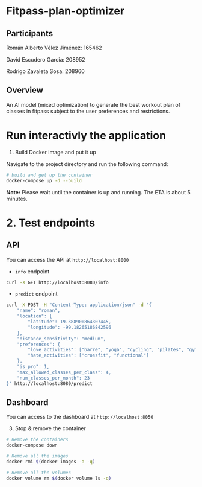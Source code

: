# Fitpass-plan-optimizer
## Participants
Román Alberto Vélez Jiménez: 165462

David Escudero Garcia: 208952

Rodrigo Zavaleta Sosa: 208960

## Overview
An AI model (mixed optimization) to generate the best workout plan of classes in fitpass subject to the user preferences and restrictions. 

# Run interactivly the application
1. Build Docker image and put it up

Navigate to the project directory and run the following command:

```bash
# build and get up the container
docker-compose up -d --build
```

**Note:** Please wait until the container is up and running. The ETA is about 5 minutes.


# 2. Test endpoints
## API
You can access the API at `http://localhost:8000` 

- `info` endpoint
```bash
curl -X GET http://localhost:8080/info
```

- `predict` endpoint
```bash
curl -X POST -H "Content-Type: application/json" -d '{
    "name": "roman",
    "location": {
        "latitude": 19.388900864307445,
        "longitude": -99.18265186842596
    },
    "distance_sensitivity": "medium",
    "preferences": {
        "love_activities": ["barre", "yoga", "cycling", "pilates", "gym"],
        "hate_activities": ["crossfit", "functional"]
    },
    "is_pro": 1,
    "max_allowed_classes_per_class": 4,
    "num_classes_per_month": 23
}' http://localhost:8080/predict
```

## Dashboard
You can access to the dashboard at `http://localhost:8050`


3. Stop & remove the container
```bash
# Remove the containers
docker-compose down

# Remove all the images
docker rmi $(docker images -a -q)

# Remove all the volumes
docker volume rm $(docker volume ls -q)
```